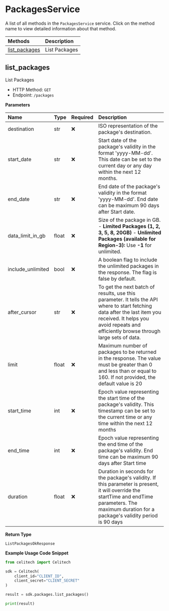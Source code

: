 # PackagesService

A list of all methods in the `PackagesService` service. Click on the method name to view detailed information about that method.

| Methods                         | Description   |
| :------------------------------ | :------------ |
| [list_packages](#list_packages) | List Packages |

## list_packages

List Packages

- HTTP Method: `GET`
- Endpoint: `/packages`

**Parameters**

| Name              | Type  | Required | Description                                                                                                                                                                                                         |
| :---------------- | :---- | :------- | :------------------------------------------------------------------------------------------------------------------------------------------------------------------------------------------------------------------ |
| destination       | str   | ❌       | ISO representation of the package's destination.                                                                                                                                                                    |
| start_date        | str   | ❌       | Start date of the package's validity in the format 'yyyy-MM-dd'. This date can be set to the current day or any day within the next 12 months.                                                                      |
| end_date          | str   | ❌       | End date of the package's validity in the format 'yyyy-MM-dd'. End date can be maximum 90 days after Start date.                                                                                                    |
| data_limit_in_gb  | float | ❌       | Size of the package in GB. - **Limited Packages (1, 2, 3, 5, 8, 20GB)** - **Unlimited Packages (available for Region-3):** Use **-1** for unlimited.                                                                |
| include_unlimited | bool  | ❌       | A boolean flag to include the unlimited packages in the response. The flag is false by default.                                                                                                                     |
| after_cursor      | str   | ❌       | To get the next batch of results, use this parameter. It tells the API where to start fetching data after the last item you received. It helps you avoid repeats and efficiently browse through large sets of data. |
| limit             | float | ❌       | Maximum number of packages to be returned in the response. The value must be greater than 0 and less than or equal to 160. If not provided, the default value is 20                                                 |
| start_time        | int   | ❌       | Epoch value representing the start time of the package's validity. This timestamp can be set to the current time or any time within the next 12 months                                                              |
| end_time          | int   | ❌       | Epoch value representing the end time of the package's validity. End time can be maximum 90 days after Start time                                                                                                   |
| duration          | float | ❌       | Duration in seconds for the package's validity. If this parameter is present, it will override the startTime and endTime parameters. The maximum duration for a package's validity period is 90 days                |

**Return Type**

`ListPackagesOkResponse`

**Example Usage Code Snippet**

```python
from celitech import Celitech

sdk = Celitech(
    client_id="CLIENT_ID",
    client_secret="CLIENT_SECRET"
)

result = sdk.packages.list_packages()

print(result)
```
